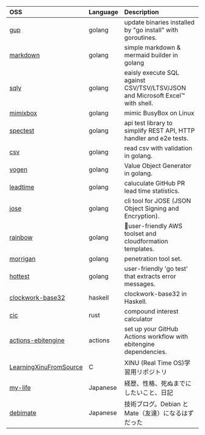 | OSS      | Language | Description |
| :------- | :------- | :---------  |
| [gup](https://github.com/nao1215/gup)      | golang   | update binaries installed by "go install" with goroutines.|
| [markdown](https://github.com/nao1215/markdown) | golang | simple markdown & mermaid builder in golang |
| [sqly](https://github.com/nao1215/sqly)     | golang   | eaisly execute SQL against CSV/TSV/LTSV/JSON and Microsoft Excel™ with shell. |
| [mimixbox](https://github.com/nao1215/mimixbox) | golang   | mimic BusyBox on Linux |
| [spectest](https://github.com/nao1215/spectest) | golang   | api test library to simplify REST API, HTTP handler and e2e tests. |
| [csv](https://github.com/nao1215/csv)      | golang   | read csv with validation in golang. |
| [vogen](https://github.com/nao1215/vogen) | golang | Value Object Generator in golang. |
| [leadtime](https://github.com/nao1215/leadtime) | golang | caluculate GitHub PR lead time statistics. |
| [jose](https://github.com/nao1215/jose) | golang | cli tool for JOSE (JSON Object Signing and Encryption). |
| [rainbow](https://github.com/nao1215/rainbow) | golang | 🌈user-friendly AWS toolset and cloudformation templates. |
| [morrigan](https://github.com/nao1215/morrigan) | golang   | penetration tool set. |
| [hottest](https://github.com/nao1215/hottest) | golang | user-friendly 'go test' that extracts error messages. |
| [clockwork-base32](https://github.com/nao1215/clockwork-base32) | haskell | clockwork-base32 in Haskell. |
| [cic](https://github.com/nao1215/cic) | rust | compound interest calculator | 
| [actions-ebitengine](https://github.com/nao1215/actions-ebitengine) | actions | set up your GitHub Actions workflow with ebitengine dependencies. |
| [LearningXinuFromSource](https://github.com/nao1215/LearningXinuFromSource) | C | XINU (Real Time OS)学習用リポジトリ |
| [my-life](https://github.com/nao1215/my-life)  | Japanese | 経歴、性格、死ぬまでにしたいこと、日記 |
| [debimate](https://debimate.jp/) | Japanese | 技術ブログ。Debian と Mate（友達）になるはずだった |
